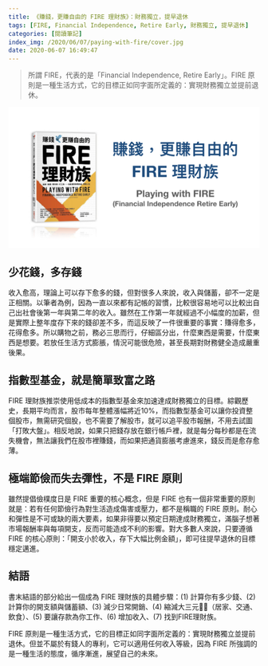 ```yaml
---
title: 《賺錢，更賺自由的 FIRE 理財族》：財務獨立，提早退休
tags: [FIRE, Financial Independence, Retire Early, 財務獨立, 提早退休]
categories: [閱讀筆記]
index_img: /2020/06/07/paying-with-fire/cover.jpg
date: 2020-06-07 16:49:47
---
```


> 所謂 FIRE，代表的是「Financial Independence, Retire Early」。FIRE 原則是一種生活方式，它的目標正如同字面所定義的：實現財務獨立並提前退休。

![](/2020/06/07/paying-with-fire/cover.jpg)

<!-- more -->

## 少花錢，多存錢

收入愈高，理論上可以存下愈多的錢，但對很多人來說，收入與儲蓄，卻不一定是正相關。以筆者為例，因為一直以來都有記帳的習慣，比較很容易地可以比較出自己出社會後第一年與第二年的收入。雖然在工作第一年就經過不小幅度的加薪，但是實際上整年度存下來的錢卻差不多，而這反映了一件很重要的事實：賺得愈多，花得愈多。所以購物之前，務必三思而行，仔細區分出，什麼東西是需要，什麼東西是想要。若放任生活方式膨脹，情況可能很危險，甚至長期對財務健全造成嚴重後果。

## 指數型基金，就是簡單致富之路

FIRE 理財族推崇使用低成本的指數型基金來加速達成財務獨立的目標。綜觀歷史，長期平均而言，股市每年整體漲幅將近10%，而指數型基金可以讓你投資整個股市，無需研究個股，也不需要了解股市，就可以追平股市報酬，不用去試圖「打敗大盤」。相反地說，如果只把錢存放在銀行帳戶裡，就是每分每秒都是在流失機會，無法讓我們在股市裡賺錢，而如果把通貨膨脹考慮進來，錢反而是愈存愈薄。

## 極端節儉而失去彈性，不是 FIRE 原則

雖然提倡儉樸度日是 FIRE 重要的核心概念，但是 FIRE 也有一個非常重要的原則就是：若有任何節儉行為對生活造成傷害或壓力，都不是稱職的 FIRE 原則。耐心和彈性是不可或缺的兩大要素，如果非得要以預定日期達成財務獨立，滿腦子想著市場報酬率與每項開支，反而可能造成不利的影響。對大多數人來說，只要遵循 FIRE 的核心原則：「開支小於收入，存下大幅比例金額」，即可往提早退休的目標穩定邁進。

## 結語

書末結語的部分給出一個成為 FIRE 理財族的具體步驟：(1) 計算你有多少錢、(2) 計算你的開支額與儲蓄額、(3) 減少日常開銷、(4) 縮減大三元（居家、交通、飲食）、(5) 要讓存款為你工作、(6) 增加收入、(7) 找到FIRE理財族。

FIRE 原則是一種生活方式，它的目標正如同字面所定義的：實現財務獨立並提前退休。但並不屬於有錢人的專利，它可以適用任何收入等級，因為 FIRE 所強調的是一種生活的態度，循序漸進，展望自己的未來。
